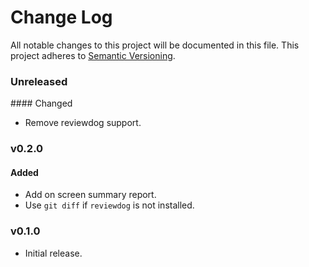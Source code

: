 # Change Log
All notable changes to this project will be documented in this file.
This project adheres to [Semantic Versioning](http://semver.org/).

### Unreleased

#### Changed

* Remove reviewdog support.

### v0.2.0

#### Added

* Add on screen summary report.
* Use `git diff` if `reviewdog` is not installed.

### v0.1.0

* Initial release.
